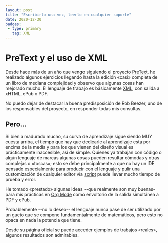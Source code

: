 ```yaml
---
layout: post
title: "Escribirlo una vez, leerlo en cualquier soporte"
date: 2020-12-30
badges:
 - type: primary
   tag: XML
---
```


# PreText y el uso de XML

Desde hace más de un año que vengo siguiendo el proyecto [PreText](https://pretextbook.org), he realizado algunos ejercicios llegando hasta la edición «casi» completa de un libro de mediana complejidad y observo que algunas cosas han mejorado mucho. El lenguaje de trabajo es básicamente [XML](https://es.wikipedia.org/wiki/Extensible_Markup_Language), con salida a xHTML, ePub o PDF.

<!--more-->

No puedo dejar de destacar la buena predisposición de Rob Beezer, uno de los responsables del proyecto, en responder todas mis consultas.

## Pero…

Si bien a madurado mucho, su curva de aprendizaje sigue siendo MUY cuesta arriba, el tiempo que hay que dedicarle al aprendizaje esta por encima de la media y para los que vienen del diseño visual es prácticamente inaccesible, así de simple. Quienes ya trabajan con código o algún lenguaje de marcas algunas cosas pueden resultar cómodas y otras complejas o «toscas»; esto se debe principalmente a que no hay un IDE pensado especialmente para producir con el lenguaje y pulir una customización de cualquier editor vía [script](https://es.wikipedia.org/wiki/Script) puede llevar mucho tiempo de prueba y error.

He tomado «prestado» algunas ideas --que realmente son muy buenas- para mis prácticas en [Org Mode](https://orgmode.org) como envoltorio de la salida simultánea a PDF y ePub.

Probablemente --no lo deseo-- el lenguaje nunca pase de ser utilizado por un gueto que se compone fundamentalmente de matemáticos, pero esto no opaca en nada la potencia que tiene.

Desde su página oficial se puede acceder ejemplos de trabajos «reales», algunos resultados son admirables.
